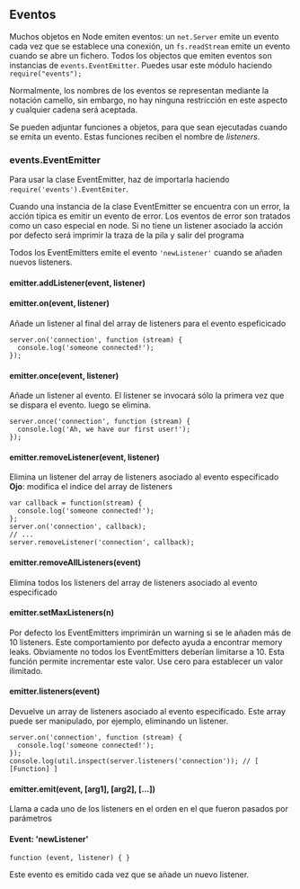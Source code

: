 ## Eventos

Muchos objetos en Node emiten eventos: un `net.Server` emite un evento cada vez que se establece una conexión, un `fs.readStream` emite un evento cuando se abre un fichero. Todos los objectos que emiten eventos son instancias de `events.EventEmitter`.
Puedes usar este módulo haciendo `require("events");`

Normalmente, los nombres de los eventos se representan mediante la notación camello, sin embargo, no hay ninguna restricción en este aspecto y cualquier cadena será aceptada.

Se pueden adjuntar funciones a objetos, para que sean ejecutadas cuando se emita un evento. Estas funciones reciben el nombre de _listeners_. 

### events.EventEmitter
Para usar la clase EventEmitter, haz de importarla
haciendo `require('events').EventEmiter`.

Cuando una instancia de la clase EventEmitter se encuentra con un error, la acción típica
es emitir un evento de error. Los eventos de error son tratados como un caso especial en node.
Si no tiene un listener asociado la acción por defecto será imprimir la traza de la pila y salir
del programa

Todos los EventEmitters emite el evento `'newListener'` cuando se añaden nuevos listeners.

#### emitter.addListener(event, listener)
#### emitter.on(event, listener)

Añade un listener al final del array de listeners para el evento espeficicado

    server.on('connection', function (stream) {
      console.log('someone connected!');
    });

#### emitter.once(event, listener)

Añade un listener al evento. El listener se invocará sólo la primera vez que se dispara el evento.
luego se elimina. 

    server.once('connection', function (stream) {
      console.log('Ah, we have our first user!');
    });

#### emitter.removeListener(event, listener)

Elimina un listener del array de listeners asociado al evento especificado
**Ojo**: modifica el indice del array de listeners 

    var callback = function(stream) {
      console.log('someone connected!');
    };
    server.on('connection', callback);
    // ...
    server.removeListener('connection', callback);


#### emitter.removeAllListeners(event)

Elimina todos los listeners del array de listeners asociado al evento especificado

#### emitter.setMaxListeners(n)

Por defecto los EventEmitters imprimirán un warning si se le añaden más de 10 listeners.
Este comportamiento por defecto ayuda a encontrar memory leaks. Obviamente no todos los EventEmitters
deberían limitarse a 10. Esta función permite incrementar este valor. Use cero para establecer un valor ilimitado.


#### emitter.listeners(event)

Devuelve un array de listeners asociado al evento especificado. Este array puede ser manipulado, por ejemplo, eliminando un listener.

    server.on('connection', function (stream) {
      console.log('someone connected!');
    });
    console.log(util.inspect(server.listeners('connection')); // [ [Function] ]

#### emitter.emit(event, [arg1], [arg2], [...])

Llama a cada uno de los listeners en el orden en el que fueron pasados por parámetros

#### Event: 'newListener'

`function (event, listener) { }`

Este evento es emitido cada vez que se añade un nuevo listener.
